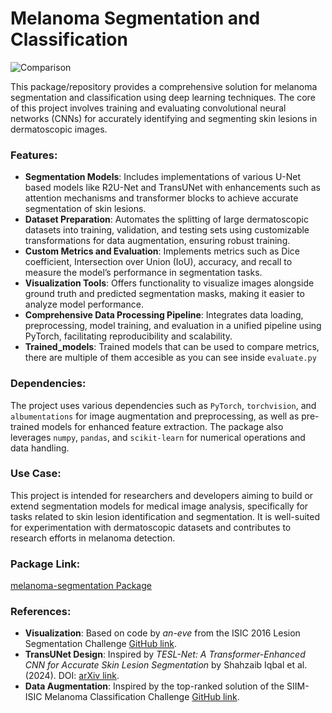# Melanoma Segmentation and Classification
![Comparison](https://github.com/user-attachments/assets/c12f67fe-77d2-442a-8605-73e2e357470f)

This package/repository provides a comprehensive solution for melanoma segmentation and classification using deep learning techniques. The core of this project involves training and evaluating convolutional neural networks (CNNs) for accurately identifying and segmenting skin lesions in dermatoscopic images.

### Features:
- **Segmentation Models**: Includes implementations of various U-Net based models like R2U-Net and TransUNet with enhancements such as attention mechanisms and transformer blocks to achieve accurate segmentation of skin lesions.
- **Dataset Preparation**: Automates the splitting of large dermatoscopic datasets into training, validation, and testing sets using customizable transformations for data augmentation, ensuring robust training.
- **Custom Metrics and Evaluation**: Implements metrics such as Dice coefficient, Intersection over Union (IoU), accuracy, and recall to measure the model’s performance in segmentation tasks.
- **Visualization Tools**: Offers functionality to visualize images alongside ground truth and predicted segmentation masks, making it easier to analyze model performance.
- **Comprehensive Data Processing Pipeline**: Integrates data loading, preprocessing, model training, and evaluation in a unified pipeline using PyTorch, facilitating reproducibility and scalability.
- **Trained_models**: Trained models that can be used to compare metrics, there are multiple of them accesible as you can see inside `evaluate.py`
### Dependencies:
The project uses various dependencies such as `PyTorch`, `torchvision`, and `albumentations` for image augmentation and preprocessing, as well as pre-trained models for enhanced feature extraction. The package also leverages `numpy`, `pandas`, and `scikit-learn` for numerical operations and data handling.

### Use Case:
This project is intended for researchers and developers aiming to build or extend segmentation models for medical image analysis, specifically for tasks related to skin lesion identification and segmentation. It is well-suited for experimentation with dermatoscopic datasets and contributes to research efforts in melanoma detection.

### Package Link:
[melanoma-segmentation Package](https://test.pypi.org/project/melanoma-segmentation/)

### References:
- **Visualization**: Based on code by *an-eve* from the ISIC 2016 Lesion Segmentation Challenge [GitHub link](https://github.com/an-eve/ISIC-2016-lesion-segmentation-challenge/tree/main).
- **TransUNet Design**: Inspired by *TESL-Net: A Transformer-Enhanced CNN for Accurate Skin Lesion Segmentation* by Shahzaib Iqbal et al. (2024). DOI: [arXiv link](https://arxiv.org/abs/2408.09687).
- **Data Augmentation**: Inspired by the top-ranked solution of the SIIM-ISIC Melanoma Classification Challenge [GitHub link](https://github.com/haqishen/SIIM-ISIC-Melanoma-Classification-1st-Place-Solution).

